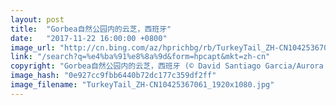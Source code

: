 ```yaml
---
layout: post
title:  "Gorbea自然公园内的云芝，西班牙"
date:   "2017-11-22 16:00:00 +0800"
image_url: "http://cn.bing.com/az/hprichbg/rb/TurkeyTail_ZH-CN10425367061_1920x1080.jpg"
link: "/search?q=%e4%ba%91%e8%8a%9d&form=hpcapt&mkt=zh-cn"
copyright: "Gorbea自然公园内的云芝，西班牙 (© David Santiago Garcia/Aurora Photos)"
image_hash: "0e927cc9fbb6440b72dc177c359df2ff"
image_filename: "TurkeyTail_ZH-CN10425367061_1920x1080.jpg"
---
```

